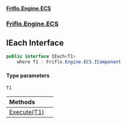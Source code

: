 #### [Friflo.Engine.ECS](index.md 'index')
### [Friflo.Engine.ECS](Friflo.Engine.ECS.md 'Friflo.Engine.ECS')

## IEach<T1> Interface

```csharp
public interface IEach<T1>
    where T1 : Friflo.Engine.ECS.IComponent
```
#### Type parameters

<a name='Friflo.Engine.ECS.IEach_T1_.T1'></a>

`T1`

| Methods | |
| :--- | :--- |
| [Execute(T1)](IEach_T1_.Execute(T1).md 'Friflo.Engine.ECS.IEach<T1>.Execute(T1)') | |
